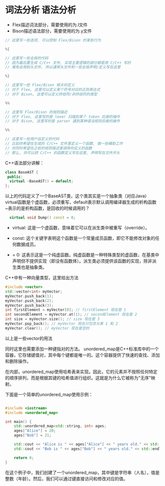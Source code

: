 # 词法分析 语法分析

- Flex描述词法部分，需要使用的为.l文件
- Bison描述语法部分，需要使用的为.y文件
  
```C
// 这里写一些选项, 可以控制 Flex/Bison 的某些行为

%{

// 这里写一些全局的代码
// 因为最后要生成 C/C++ 文件, 实现主要逻辑的部分都是用 C/C++ 写的
// 难免会用到头文件, 所以通常头文件和一些全局声明/定义写在这里

%}

// 这里写一些 Flex/Bison 相关的定义
// 对于 Flex, 这里可以定义某个符号对应的正则表达式
// 对于 Bison, 这里可以定义终结符/非终结符的类型

%%

// 这里写 Flex/Bison 的规则描述
// 对于 Flex, 这里写的是 lexer 扫描到某个 token 后做的操作
// 对于 Bison, 这里写的是 parser 遇到某种语法规则后做的操作

%%

// 这里写一些用户自定义的代码
// 比如你希望在生成的 C/C++ 文件里定义一个函数, 做一些辅助工作
// 你同时希望在之前的规则描述里调用你定义的函数
// 那么, 你可以把 C/C++ 的函数定义写在这里, 声明写在文件开头

```

C++语法部分讲解：

```C++
class BaseAST {
 public:
  virtual ~BaseAST() = default;
};
```
以上的代码定义了一个BaseAST类，这个类其实是一个抽象类（对应Java）
virtual函数是个虚函数，必须重写，default表示默认调用编译器生成的析构函数
~表示的是析构函数，是回收的时候调用的？


```C++
  virtual void Dump() const = 0;
```
* virtual: 这是一个虚函数，意味着它可以在派生类中被重写（override）。

* const: 这个关键字表明这个函数是一个常量成员函数，即它不能修改对象的任何数据成员。
* = 0: 这表示这是一个纯虚函数。纯虚函数是一种特殊类型的虚函数，在基类中声明但不提供实现（即没有函数体）。派生类必须提供该函数的实现，除非派生类也是抽象类。

C++中有一种向量类型，这里给出方法
```C++
#include <vector>
std::vector<int> myVector;
myVector.push_back(1);
myVector.push_back(2);
myVector.push_back(3);
int firstElement = myVector[0]; // firstElement 现在是 1
int secondElement = myVector.at(1); // secondElement 现在是 2
int size = myVector.size(); // size 现在是 3
myVector.pop_back(); // myVector 现在只包含元素 1 和 2
myVector.clear(); // myVector 现在是空的
```
以上是一些vector的用法

同时这里也需要添加一种键指对的方法。
unordered_map是C++标准库中的一个容器，它存储键值对，其中每个键都是唯一的。这个容器提供了快速的查找、添加和删除操作。

在内部，unordered_map使用哈希表来实现。因此，它的元素并不按照任何特定的顺序排列，而是根据其键的哈希值进行组织。这就是为什么它被称为"无序"映射。

下面是一个简单的unordered_map使用示例：

```cpp

#include <iostream>
#include <unordered_map>

int main() {
    std::unordered_map<std::string, int> ages;
    ages["Alice"] = 20;
    ages["Bob"] = 21;

    std::cout << "Alice is " << ages["Alice"] << " years old." << std::endl;
    std::cout << "Bob is " << ages["Bob"] << " years old." << std::endl;

    return 0;
}
```
在这个例子中，我们创建了一个unordered_map，其中键是字符串（人名），值是整数（年龄）。然后，我们可以通过键直接访问和修改对应的值。
